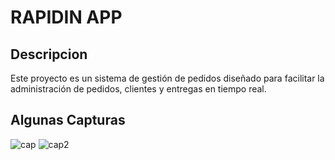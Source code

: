 # RAPIDIN APP
## Descripcion
Este proyecto es un sistema de gestión de pedidos diseñado para facilitar la administración de pedidos, clientes y entregas en tiempo real.
## Algunas Capturas
![cap](https://drive.google.com/uc?export=view&id=1-Xybi-WwYFBuvN4T1BzRlrrBFLt8r76q)
![cap2](https://drive.google.com/uc?export=view&id=1tVu2QPnz4ZmH06gz2DmvcutluoIuDZER)

